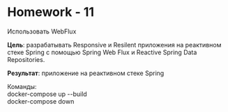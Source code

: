 # Homework - 11

Использовать WebFlux

**Цель**: разрабатывать Responsive и Resilent приложения на реактивном стеке Spring c помощью Spring Web Flux и Reactive Spring Data Repositories.  

**Результат**: приложение на реактивном стеке Spring    

Команды:  
docker-compose up --build  
docker-compose down

